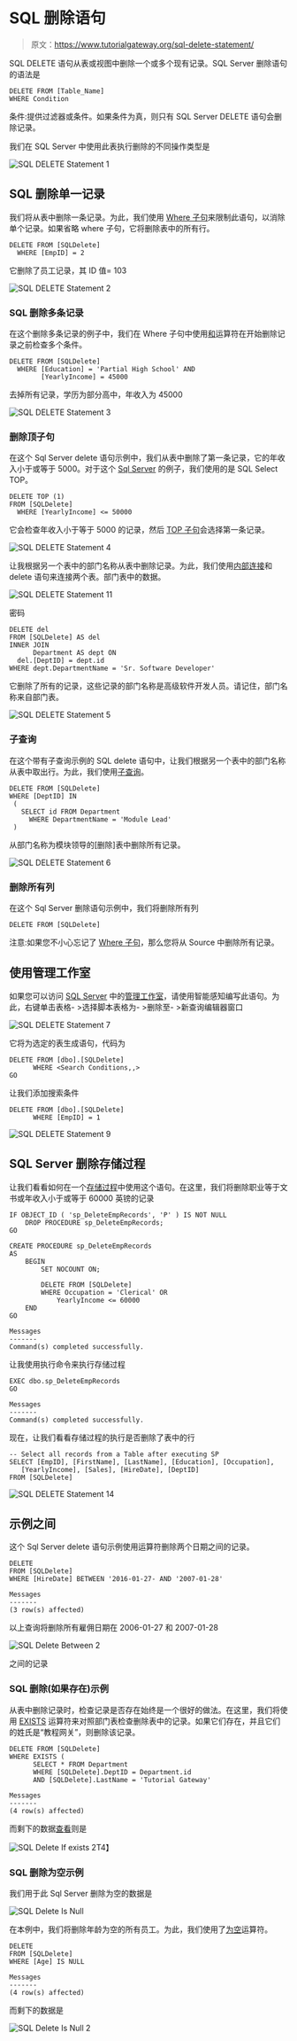 # SQL 删除语句

> 原文：<https://www.tutorialgateway.org/sql-delete-statement/>

SQL DELETE 语句从表或视图中删除一个或多个现有记录。SQL Server 删除语句的语法是

```
DELETE FROM [Table_Name] 
WHERE Condition
```

条件:提供过滤器或条件。如果条件为真，则只有 SQL Server DELETE 语句会删除记录。

我们在 SQL Server 中使用此表执行删除的不同操作类型是

![SQL DELETE Statement 1](img/36b094bb4283136e2a0412f38436ef21.png)

## SQL 删除单一记录

我们将从表中删除一条记录。为此，我们使用 [Where 子句](https://www.tutorialgateway.org/sql-where-clause/)来限制此语句，以消除单个记录。如果省略 where 子句，它将删除表中的所有行。

```
DELETE FROM [SQLDelete]
  WHERE [EmpID] = 2
```

它删除了员工记录，其 ID 值= 103

![SQL DELETE Statement 2](img/3bfa7582e54d0109d320c8d4d5eb6c96.png)

### SQL 删除多条记录

在这个删除多条记录的例子中，我们在 Where 子句中使用[和](https://www.tutorialgateway.org/sql-and-or-operators/)运算符在开始删除记录之前检查多个条件。

```
DELETE FROM [SQLDelete]
  WHERE [Education] = 'Partial High School' AND
        [YearlyIncome] = 45000
```

去掉所有记录，学历为部分高中，年收入为 45000

![SQL DELETE Statement 3](img/a2ca21cd8208fb053f7f3c6be4c92556.png)

### 删除顶子句

在这个 Sql Server delete 语句示例中，我们从表中删除了第一条记录，它的年收入小于或等于 5000。对于这个 [Sql Server](https://www.tutorialgateway.org/sql/) 的例子，我们使用的是 SQL Select TOP。

```
DELETE TOP (1) 
FROM [SQLDelete]
  WHERE [YearlyIncome] <= 50000
```

它会检查年收入小于等于 5000 的记录，然后 [TOP 子句](https://www.tutorialgateway.org/sql-top-clause/)会选择第一条记录。

![SQL DELETE Statement 4](img/a58cabb77398c0e67a940963c1555707.png)

让我根据另一个表中的部门名称从表中删除记录。为此，我们使用[内部连接](https://www.tutorialgateway.org/sql-inner-join/)和 delete 语句来连接两个表。部门表中的数据。

![SQL DELETE Statement 11](img/216f00f5847a94ff894bb21ea1087ff7.png)

密码

```
DELETE del
FROM [SQLDelete] AS del
INNER JOIN
      Department AS dept ON
  del.[DeptID] = dept.id
WHERE dept.DepartmentName = 'Sr. Software Developer'
```

它删除了所有的记录，这些记录的部门名称是高级软件开发人员。请记住，部门名称来自部门表。

![SQL DELETE Statement 5](img/1f5f470c4af4db97a9e5fd181db29648.png)

### 子查询

在这个带有子查询示例的 SQL delete 语句中，让我们根据另一个表中的部门名称从表中取出行。为此，我们使用[子查询](https://www.tutorialgateway.org/sql-subquery/)。

```
DELETE FROM [SQLDelete]
WHERE [DeptID] IN
 (
   SELECT id FROM Department
     WHERE DepartmentName = 'Module Lead'
 )
```

从部门名称为模块领导的[删除]表中删除所有记录。

![SQL DELETE Statement 6](img/164b71bba314359f82385db4b02bb7ed.png)

### 删除所有列

在这个 Sql Server 删除语句示例中，我们将删除所有列

```
DELETE FROM [SQLDelete]
```

注意:如果您不小心忘记了 [Where 子句](https://www.tutorialgateway.org/sql-where-clause/)，那么您将从 Source 中删除所有记录。

## 使用管理工作室

如果您可以访问 [SQL Server](https://www.tutorialgateway.org/sql/) 中的[管理工作室](https://www.tutorialgateway.org/sql-server-management-studio/)，请使用智能感知编写此语句。为此，右键单击表格- >选择脚本表格为- >删除至- >新查询编辑器窗口

![SQL DELETE Statement 7](img/4fab3ea9249ae63933ad2eda9be4a01d.png)

它将为选定的表生成语句，代码为

```
DELETE FROM [dbo].[SQLDelete]
      WHERE <Search Conditions,,>
GO
```

让我们添加搜索条件

```
DELETE FROM [dbo].[SQLDelete]
      WHERE [EmpID] = 1
```

![SQL DELETE Statement 9](img/0a3fbf23e5ee5d6eb9ddd1f4d8c89646.png)

## SQL Server 删除存储过程

让我们看看如何在一个[存储过程](https://www.tutorialgateway.org/stored-procedures-in-sql/)中使用这个语句。在这里，我们将删除职业等于文书或年收入小于或等于 60000 英镑的记录

```
IF OBJECT_ID ( 'sp_DeleteEmpRecords', 'P' ) IS NOT NULL   
    DROP PROCEDURE sp_DeleteEmpRecords;  
GO

CREATE PROCEDURE sp_DeleteEmpRecords
AS
	BEGIN
		SET NOCOUNT ON;

		DELETE FROM [SQLDelete]
		WHERE Occupation = 'Clerical' OR
			YearlyIncome <= 60000
	END
GO
```

```
Messages
-------
Command(s) completed successfully.
```

让我使用执行命令来执行存储过程

```
EXEC dbo.sp_DeleteEmpRecords
GO
```

```
Messages
-------
Command(s) completed successfully.
```

现在，让我们看看存储过程的执行是否删除了表中的行

```
-- Select all records from a Table after executing SP
SELECT [EmpID], [FirstName], [LastName], [Education], [Occupation], 
   [YearlyIncome], [Sales], [HireDate], [DeptID]
FROM [SQLDelete]
```

![SQL DELETE Statement 14](img/82eb98de46a562915c55359b3ccda22f.png)

## 示例之间

这个 Sql Server delete 语句示例使用运算符删除两个日期之间的记录。

```
DELETE 
FROM [SQLDelete]
WHERE [HireDate] BETWEEN '2016-01-27- AND '2007-01-28'
```

```
Messages
-------
(3 row(s) affected)
```

以上查询将删除所有雇佣日期在 2006-01-27 和 2007-01-28

![SQL Delete Between 2](img/75f6a0a6b1d04e9b8c84e1274034f226.png)

之间的记录

### SQL 删除(如果存在)示例

从表中删除记录时，检查记录是否存在始终是一个很好的做法。在这里，我们将使用 [EXISTS](https://www.tutorialgateway.org/sql-exists-operator/) 运算符来对照部门表检查删除表中的记录。如果它们存在，并且它们的姓氏是“教程网关”，则删除该记录。

```
DELETE FROM [SQLDelete]
WHERE EXISTS (
      SELECT * FROM Department
      WHERE [SQLDelete].DeptID = Department.id
      AND [SQLDelete].LastName = 'Tutorial Gateway'
```

```
Messages
-------
(4 row(s) affected)
```

而剩下的数据[查看](https://www.tutorialgateway.org/views-in-sql-server/)则是

![SQL Delete If exists 2](img/fb1068a0e4bb991331269e8f7cf54080.png)T4】

### SQL 删除为空示例

我们用于此 Sql Server 删除为空的数据是

![SQL Delete Is Null](img/825a944739a35262b9e3e58c9f0d02cc.png)

在本例中，我们将删除年龄为空的所有员工。为此，我们使用了[为空](https://www.tutorialgateway.org/sql-is-null-function/)运算符。

```
DELETE 
FROM [SQLDelete]
WHERE [Age] IS NULL
```

```
Messages
-------
(4 row(s) affected)
```

而剩下的数据是

![SQL Delete Is Null 2](img/23c00c009229684cd0677e12ad520e1c.png)